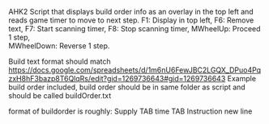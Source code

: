 AHK2 Script that displays build order info as an overlay in the top left and reads game timer to move to next step. 
  F1: Display in top left, 
  F6: Remove text,
  F7: Start scanning timer,
  F8: Stop scanning timer,
  MWheelUp: Proceed 1 step,   
  MWheelDown: Reverse 1 step. 

Build text format should match https://docs.google.com/spreadsheets/d/1m6nU6FewJBC2LGQX_DPuo4PqzxH8hF3bazp8T6QlqRs/edit?gid=1269736643#gid=1269736643
Example build order included, build order should be in same folder as script and should be called buildOrder.txt

format of buildorder is roughly: Supply TAB time TAB Instruction new line
